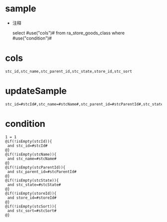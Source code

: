 sample
===
* 注释

	select #use("cols")# from ra_store_goods_class  where  #use("condition")#

cols
===
	stc_id,stc_name,stc_parent_id,stc_state,store_id,stc_sort

updateSample
===
	
	stc_id=#stcId#,stc_name=#stcName#,stc_parent_id=#stcParentId#,stc_state=#stcState#,store_id=#storeId#,stc_sort=#stcSort#

condition
===

	1 = 1  
	@if(!isEmpty(stcId)){
	 and stc_id=#stcId#
	@}
	@if(!isEmpty(stcName)){
	 and stc_name=#stcName#
	@}
	@if(!isEmpty(stcParentId)){
	 and stc_parent_id=#stcParentId#
	@}
	@if(!isEmpty(stcState)){
	 and stc_state=#stcState#
	@}
	@if(!isEmpty(storeId)){
	 and store_id=#storeId#
	@}
	@if(!isEmpty(stcSort)){
	 and stc_sort=#stcSort#
	@}
	
	